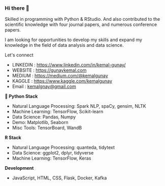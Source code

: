 ### Hi there 👋

Skilled in programming with Python & RStudio. And also contributed to the scientific knowledge with four journal papers, and numerous conference papers.

I am looking for opportunities to develop my skills and expand my knowledge in the field of data analysis and data science.


Let's connect

* LINKEDIN : https://www.linkedin.com/in/kemal-gunay/
* WEBSITE  : https://gunaykemal.com
* MEDIUM   : https://medium.com/@kemalgunay
* KAGGLE   : https://www.kaggle.com/kemalgunay
* Email   : kemalgnay@gmail.com


**🐍 Python Stack**

* Natural Language Processing: Spark NLP, spaCy, gensim, NLTK
* Machine Learning: TensorFlow, Scikit-learn
* Data Science: Pandas, Numpy
* Demo: Matplotlib, Seaborn
* Misc Tools: TensorBoard, WandB

**R Stack**

* Natural Language Processing: quanteda, tidytext
* Data Science: ggplot2, dplyr, tidyverse
* Machine Learning: TensorFlow, Keras

**Development**

* JavaScript, HTML, CSS, Flask, Docker, Kafka

